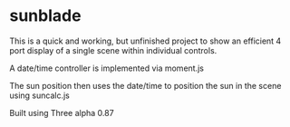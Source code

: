 # sunblade

This is a quick and working, but unfinished project to show an efficient 4 port display of a single scene within individual controls.

A date/time controller is implemented via moment.js

The sun position then uses the date/time to position the sun in the scene using suncalc.js

Built using Three alpha 0.87
